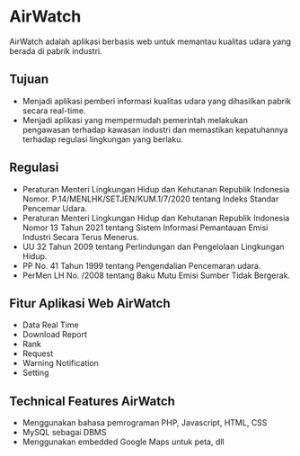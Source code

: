 # AirWatch

AirWatch adalah aplikasi berbasis web untuk memantau kualitas udara yang berada di pabrik industri.

## Tujuan

- Menjadi aplikasi pemberi informasi kualitas udara yang dihasilkan pabrik secara real-time.
- Menjadi aplikasi yang mempermudah pemerintah melakukan pengawasan terhadap kawasan industri dan memastikan kepatuhannya terhadap regulasi lingkungan yang berlaku.

## Regulasi

- Peraturan Menteri Lingkungan Hidup dan Kehutanan Republik Indonesia Nomor. P.14/MENLHK/SETJEN/KUM.1/7/2020 tentang Indeks Standar Pencemar Udara.
- Peraturan Menteri Lingkungan Hidup dan Kehutanan Republik Indonesia Nomor 13 Tahun 2021 tentang Sistem Informasi Pemantauan Emisi Industri Secara Terus Menerus.
- UU 32 Tahun 2009 tentang Perlindungan dan Pengelolaan Lingkungan Hidup.
- PP No. 41 Tahun 1999 tentang Pengendalian Pencemaran udara.
- PerMen LH No. /2008 tentang Baku Mutu Emisi Sumber Tidak Bergerak.

## Fitur Aplikasi Web AirWatch

- Data Real Time
- Download Report
- Rank
- Request
- Warning Notification
- Setting

## Technical Features AirWatch

- Menggunakan bahasa pemrograman PHP, Javascript, HTML, CSS
- MySQL sebagai DBMS
- Menggunakan embedded Google Maps untuk peta, dll
